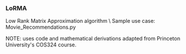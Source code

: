 ### LoRMA
Low Rank Matrix Approximation algorithm \\
Sample use case: Movie_Recommendations.py




NOTE: uses code and mathematical derivations adapted from Princeton University's COS324 course.
